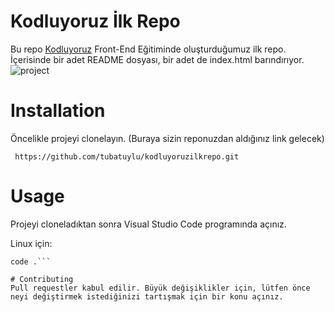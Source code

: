 # Kodluyoruz İlk Repo
Bu repo [Kodluyoruz](https://www.kodluyoruz.org/) Front-End Eğitiminde oluşturduğumuz ilk repo. İçerisinde bir adet README dosyası, bir adet de index.html barındırıyor.
![project](file:///C:/Users/Admin/Desktop/repo.png)

# Installation
Öncelikle projeyi clonelayın. (Buraya sizin reponuzdan aldığınız link gelecek)

` https://github.com/tubatuylu/kodluyoruzilkrepo.git`

# Usage
Projeyi cloneladıktan sonra Visual Studio Code programında açınız.

Linux için:

```cd kodluyoruzilkrepo
code .```

# Contributing
Pull requestler kabul edilir. Büyük değişiklikler için, lütfen önce neyi değiştirmek istediğinizi tartışmak için bir konu açınız.




